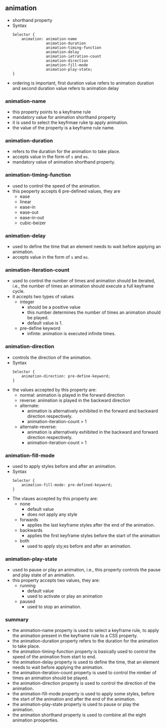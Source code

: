 ## animation
* shorthand property
* Syntax
	```
	Selector {
		animation: animation-name
				   animation-duration
				   animation-timing-function
				   animation-delay
				   animation-ietration-count
				   animation-direction
				   animation-fill-mode
				   animation-play-state;
	}
	```
* ordering is important, first duration value refers to animation duration and second duration value refers to animation delay

### animation-name
* this property points to a keyframe rule
* mandatory value for animation shorthand property
* it is used to select the keyfrmae ruke tp apply animation.
* the value of the property is a keyframe rule name.

### animation-duration
* refers to the duration for the animation to take place.
* accepts value in the form of `s` and `ms`.
* mandatory value of animation shorthand property.

### animation-timing-function
* used to control the speed of the animation.
* this peoperty accepts 6 pre-defined values, they are
	* ease
	* linear
	* ease-in
	* ease-out
	* ease-in-out
	* cubic-beizer

### animation-delay
* used to define the time that an element needs to wait before applying an animation.
* accepts value in the form of `s` and `ms`.

### animation-iteration-count
* used to control the number of times and animation should be iterated, i.e., the number of times an animation should execute a full keyframe cycle.
* it accepts two types of values
	* integer
		* should be a positive value
		* this number determines the number of times an animation should be played.
		* default value is 1.
	* pre-define keyword
		* infinte: animation is executed infinite times.

### animation-direction
* controls the direction of the animation.
* Syntax
	```
	Selector {
		animation-direction: pre-define-keyword;
	}
	```
* the values accepted by this property are:
	* normal: animation is played in the forward direction
	* reverse: animation is played in the backward direction
	* alternate: 
		* animation is alternatively exhibited in the forward and backward direction respectively.
		* animation-iteration-count > 1
	* alternate-reverse:
		* animation is alternatively exhibited in the backward and forward direction respectively.
		* animation-iteration-count > 1

### animation-fill-mode
* used to apply styles before and after an animation.
* Syntax
	```
	Selector {
		animation-fill-mode: pre-defined-keyword;
	}
	```
* The vlaues accepted by this property are:
	* none
		* default value
		* does not apply any style
	* forwards
		* applies the last keyframe styles after the end of the animation.
	* backwards
		* applies the first keyframe styles before the start of the animation
	* both
		* used to apply sty;es before and after an animation.

### animation-play-state
* used to pause or play an animation, i.e., this property controls the pause and play state of an animation.
* this property accepts two values, they are:
	* running
		* default value
		* used to activate or play an animation
	* paused
		*  used to stop an animation.

### summary
* the animation-name property is used to select a keyframe rule, to apply the animation present in the keyframe rule to a CSS property.
* the animation-duration property refers to the duration for the animation to take place.
* the animation-timing-function property is basically used to control the speed of the animation from start to end.
* the animation-delay property is used to define the time, that an element needs to wait before applying the animation.
* the animation-iteration-count property is used to control the nimber of times an animation should be played.
* the animation-direction property is used to control the direction of the animation.
* the animation-fill-mode property is used to apply some styles, before the start of the animation and after the end of the animation.
* the animation-play-state property is used to pause or play the animation.
* the animation shorthand property is used to combine all the eight animation prooperties.


